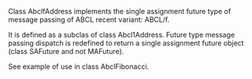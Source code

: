 Class AbclfAddress implements the single assignment future type of message passing of ABCL recent variant: ABCL/f.

It is defined as a subclas of class Abcl1Address.
Future type message passing dispatch is redefined to return a single assignment future object (class SAFuture and not MAFuture).

See example of use in class AbclFibonacci.